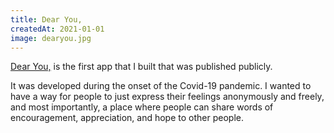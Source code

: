 ```yaml
---
title: Dear You,
createdAt: 2021-01-01
image: dearyou.jpg
---
```

[Dear You,](https://dearyou.app/) is the first app that I built that was published publicly. 

It was developed during the onset of the Covid-19 pandemic. I wanted to have a way for people to just express their feelings anonymously and freely, and most importantly, a place where people can share words of encouragement, appreciation, and hope to other people.
